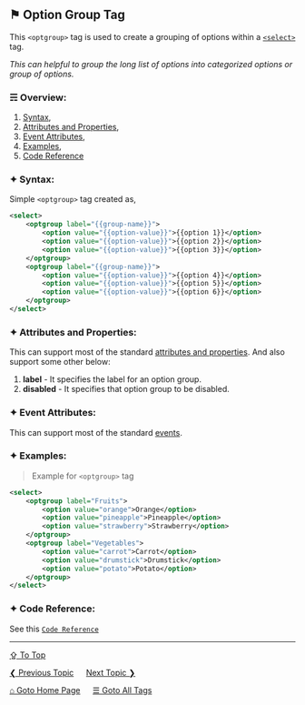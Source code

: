 ## &#9873; Option Group Tag
This `<optgroup>` tag is used to create a grouping of options within a [`<select>`](./select-tag.md) tag.

*This can helpful to group the long list of options into categorized options or group of options.*

### &#9780; Overview:
1. [Syntax](#-syntax),
2. [Attributes and Properties](#-attributes-and-properties),
3. [Event Attributes](#-event-attributes),
4. [Examples](#-examples),
5. [Code Reference](#-code-reference)

### &#10022; Syntax:

Simple `<optgroup>` tag created as, 
```xml
<select>
	<optgroup label="{{group-name}}">
		<option value="{{option-value}}">{{option 1}}</option>
		<option value="{{option-value}}">{{option 2}}</option>
		<option value="{{option-value}}">{{option 3}}</option>
	</optgroup>
	<optgroup label="{{group-name}}">
		<option value="{{option-value}}">{{option 4}}</option>
		<option value="{{option-value}}">{{option 5}}</option>
		<option value="{{option-value}}">{{option 6}}</option>
	</optgroup>
</select>
```

### &#10022; Attributes and Properties:
This can support most of the standard [attributes and properties](../docs/attributes-and-properties.md).
And also support some other below:
1. **label** - It specifies the label for an option group.
2. **disabled** - It specifies that option group to be disabled.

### &#10022; Event Attributes:
This can support most of the standard [events](../docs/events.md).

### &#10022; Examples:
> Example for `<optgroup>` tag
```xml
<select>
	<optgroup label="Fruits">
		<option value="orange">Orange</option>
		<option value="pineapple">Pineapple</option>
		<option value="strawberry">Strawberry</option>
	</optgroup>
	<optgroup label="Vegetables">
		<option value="carrot">Carrot</option>
		<option value="drumstick">Drumstick</option>
		<option value="potato">Potato</option>
	</optgroup>
</select>
```

### &#10022; Code Reference:

See this [`Code Reference`](../code/optgroup-tag.html)

---
[&#8682; To Top](#-option-group-tag)

[&#10094; Previous Topic](./ol-tag.md) &emsp; [Next Topic &#10095;](./option-tag.md)

[&#8962; Goto Home Page](../README.md) &emsp; [&#9776; Goto All Tags](../all-tags.md)
